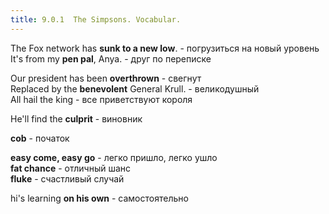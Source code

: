 ```yaml
---
title: 9.0.1  The Simpsons. Vocabular.
---
```


The Fox network has **sunk to a new low**. - погрузиться на новый уровень  
It's from my **pen pal**, Anya.  - друг по переписке  

Our president has been **overthrown** - свегнут  
Replaced by the **benevolent** General Krull. - великодушный  
All hail the king - все приветствуют короля  

He'll find the **culprit** - виновник  

**cob** - початок  

**easy come, easy go** - легко пришло, легко ушло  
**fat chance** - отличный шанс  
**fluke** - счастливый случай  

hi's learning **on his own** - самостоятельно  
